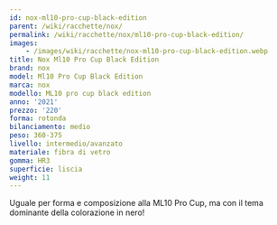 ```yaml
---
id: nox-ml10-pro-cup-black-edition
parent: /wiki/racchette/nox/
permalink: /wiki/racchette/nox/ml10-pro-cup-black-edition/
images:
    - /images/wiki/racchette/nox-ml10-pro-cup-black-edition.webp
title: Nox Ml10 Pro Cup Black Edition
brand: nox
model: Ml10 Pro Cup Black Edition
marca: nox
modello: ML10 pro cup black edition
anno: '2021'
prezzo: '220'
forma: rotonda
bilanciamento: medio
peso: 360-375
livello: intermedio/avanzato
materiale: fibra di vetro
gomma: HR3
superficie: liscia
weight: 11
---
```

Uguale per forma e composizione alla ML10 Pro Cup, ma con il tema dominante della colorazione in nero!